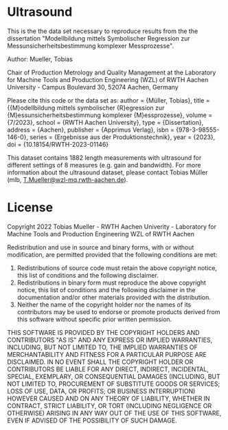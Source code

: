 # Ultrasound


This is the the data set necessary to reproduce  results from the the dissertation "Modellbildung mittels Symbolischer Regression zur Messunsicherheitsbestimmung komplexer Messprozesse". 

Author: Mueller, Tobias 

Chair of Production Metrology and Quality Management at the Laboratory for Machine Tools and Production Engineering (WZL) of RWTH Aachen University - Campus Boulevard 30, 52074 Aachen, Germany

Please cite this code or the data set as: 
      author       = {Müller, Tobias},
      title        = {{M}odellbildung mittels symbolischer {R}egression zur
                      {M}essunsicherheitsbestimmung komplexer {M}essprozesse},
      volume       = {7/2023},
      school       = {RWTH Aachen University},
      type         = {Dissertation},
      address      = {Aachen},
      publisher    = {Apprimus Verlag},
      isbn         = {978-3-98555-146-0},
      series       = {Ergebnisse aus der Produktionstechnik},
      year         = {2023},
      doi          = {10.18154/RWTH-2023-01146}

This dataset contains 1882 length measurements with ultrasound for different settings of 8 measures (e.g. gain and bandwidth). For more information about the ultrasound dataset, please contact Tobias Müller (mlb, T.Mueller@wzl-mq.rwth-aachen.de).

# License

Copyright 2022 Tobias Mueller - RWTH Aachen Univerity - Laboratory for Machine Tools and Production Engineering WZL of RWTH Aachen

Redistribution and use in source and binary forms, with or without modification, are permitted provided that the following conditions are met:

1. Redistributions of source code must retain the above copyright notice, this list of conditions and the following disclaimer.
2. Redistributions in binary form must reproduce the above copyright notice, this list of conditions and the following disclaimer in the documentation and/or other materials provided with the distribution.
3. Neither the name of the copyright holder nor the names of its contributors may be used to endorse or promote products derived from this software without specific prior written permission.

THIS SOFTWARE IS PROVIDED BY THE COPYRIGHT HOLDERS AND CONTRIBUTORS "AS IS" AND ANY EXPRESS OR IMPLIED WARRANTIES, INCLUDING, BUT NOT LIMITED TO, THE IMPLIED WARRANTIES OF MERCHANTABILITY AND FITNESS FOR A PARTICULAR PURPOSE ARE DISCLAIMED. IN NO EVENT SHALL THE COPYRIGHT HOLDER OR CONTRIBUTORS BE LIABLE FOR ANY DIRECT, INDIRECT, INCIDENTAL, SPECIAL, EXEMPLARY, OR CONSEQUENTIAL DAMAGES (INCLUDING, BUT NOT LIMITED TO, PROCUREMENT OF SUBSTITUTE GOODS OR SERVICES; LOSS OF USE, DATA, OR PROFITS; OR BUSINESS INTERRUPTION) HOWEVER CAUSED AND ON ANY THEORY OF LIABILITY, WHETHER IN CONTRACT, STRICT LIABILITY, OR TORT (INCLUDING NEGLIGENCE OR OTHERWISE) ARISING IN ANY WAY OUT OF THE USE OF THIS SOFTWARE, EVEN IF ADVISED OF THE POSSIBILITY OF SUCH DAMAGE.
